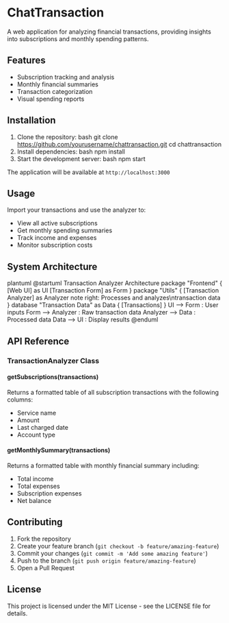 # ChatTransaction

A web application for analyzing financial transactions, providing insights into subscriptions and monthly spending patterns.

## Features

- Subscription tracking and analysis
- Monthly financial summaries
- Transaction categorization
- Visual spending reports

## Installation

1. Clone the repository:
   bash
   git clone https://github.com/yourusername/chattransaction.git
   cd chattransaction
2. Install dependencies:
   bash
   npm install
3. Start the development server:
   bash
   npm start

The application will be available at `http://localhost:3000`

## Usage

Import your transactions and use the analyzer to:

- View all active subscriptions
- Get monthly spending summaries
- Track income and expenses
- Monitor subscription costs

## System Architecture

plantuml
@startuml Transaction Analyzer Architecture
package "Frontend" {
[Web UI] as UI
[Transaction Form] as Form
}
package "Utils" {
[Transaction Analyzer] as Analyzer
note right: Processes and analyzes\ntransaction data
}
database "Transaction Data" as Data {
[Transactions]
}
UI --> Form : User inputs
Form --> Analyzer : Raw transaction data
Analyzer --> Data : Processed data
Data --> UI : Display results
@enduml

## API Reference

### TransactionAnalyzer Class

#### getSubscriptions(transactions)

Returns a formatted table of all subscription transactions with the following columns:

- Service name
- Amount
- Last charged date
- Account type

#### getMonthlySummary(transactions)

Returns a formatted table with monthly financial summary including:

- Total income
- Total expenses
- Subscription expenses
- Net balance

## Contributing

1. Fork the repository
2. Create your feature branch (`git checkout -b feature/amazing-feature`)
3. Commit your changes (`git commit -m 'Add some amazing feature'`)
4. Push to the branch (`git push origin feature/amazing-feature`)
5. Open a Pull Request

## License

This project is licensed under the MIT License - see the LICENSE file for details.
